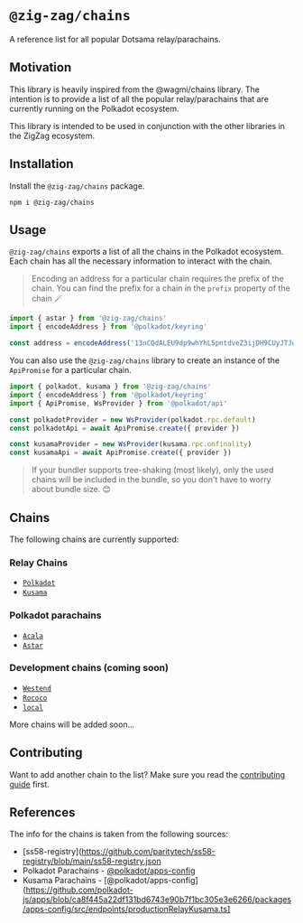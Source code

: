 # `@zig-zag/chains`

A reference list for all popular Dotsama relay/parachains.

## Motivation

This library is heavily inspired from the @wagmi/chains library. The intention is to provide a list of all the popular relay/parachains that are currently running on the Polkadot ecosystem. 

This library is intended to be used in conjunction with the other libraries in the ZigZag ecosystem.

## Installation

Install the `@zig-zag/chains` package.

```
npm i @zig-zag/chains
```

## Usage

`@zig-zag/chains` exports a list of all the chains in the Polkadot ecosystem. Each chain has all the necessary information to interact with the chain.

> Encoding an address for a particular chain requires the prefix of the chain. You can find the prefix for a chain in the `prefix` property of the chain 🪄

```ts
import { astar } from '@zig-zag/chains'
import { encodeAddress } from '@polkadot/keyring'

const address = encodeAddress('13nCQdALEU9dp9whYhL5pntdveZ3ijDH9CUyJTJwhatWxdUW', astar.prefix)
```

You can also use the `@zig-zag/chains` library to create an instance of the `ApiPromise` for a particular chain.

```ts
import { polkadot, kusama } from '@zig-zag/chains'
import { encodeAddress } from '@polkadot/keyring'
import { ApiPromise, WsProvider } from '@polkadot/api'

const polkadotProvider = new WsProvider(polkadot.rpc.default)
const polkadotApi = await ApiPromise.create({ provider })

const kusamaProvider = new WsProvider(kusama.rpc.onfinality)
const kusamaApi = await ApiPromise.create({ provider })

```

> If your bundler supports tree-shaking (most likely), only the used chains will be included in the bundle, so you don't have to worry about bundle size. 😊

## Chains

The following chains are currently supported:

### Relay Chains
- [`Polkadot`](./src/chains/polkadot.ts)
- [`Kusama`](./src/chains/kusama.ts)

### Polkadot parachains
- [`Acala`](./src/chains/acala.ts)
- [`Astar`](./src/chains/astar.ts)

### Development chains (coming soon)
- [`Westend`](./src/chains/westend.ts)
- [`Rococo`](./src/chains/rococo.ts)
- [`local`](./src/chains/local.ts)


More chains will be added soon...

## Contributing

Want to add another chain to the list? Make sure you read the [contributing guide](./CONTRIBUTING.md) first.

## References
The info for the chains is taken from the following sources:

 - [ss58-registry](https://github.com/paritytech/ss58-registry/blob/main/ss58-registry.json
 - Polkadot Parachains - [@polkadot/apps-config](https://github.com/polkadot-js/apps/blob/ca8f445a22df131bd6743e90b7f1bc305e3e6266/packages/apps-config/src/endpoints/productionRelayPolkadot.ts)
 - Kusama Parachains - [@polkadot/apps-config](https://github.com/polkadot-js/apps/blob/ca8f445a22df131bd6743e90b7f1bc305e3e6266/packages/apps-config/src/endpoints/productionRelayKusama.ts]
